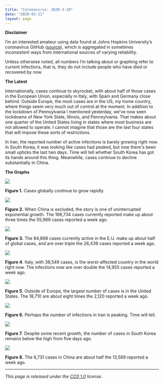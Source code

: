 ```yaml
---
title: "Coronavirus: 2020-3-20"
date: "2020-03-21"
layout: page
---
```


**Disclaimer**

I’m an interested amateur using data found at Johns Hopkins University’s coronavirus GitHub ([source](https://github.com/CSSEGISandData/COVID-19/tree/master/csse_covid_19_data/csse_covid_19_daily_reports)), which is aggregated in sometimes inconsistent ways from international sources of varying reliability.

Unless otherwise noted, all numbers I’m talking about or graphing refer to current infections, that is, they do not include people who have died or recovered by now.

**The Latest**

Internationally, cases continue to skyrocket, with about half of those cases in the European Union, especially in Italy, with Spain and Germany close behind. Outside Europe, the most cases are in the US, my home country, where things seem very much out of control at the moment. In addition to the lockdown of Pennsylvania I mentioned yesterday, we've now seen lockdowns of New York State, Illinois, and Pennsylvania. That makes about one quarter of the United States living in states where most business are not allowed to operate. I cannot imagine that those are the last four states that will impose these sorts of restrictions.

In Iran, the reported number of active infections is barely growing right now. In South Korea, it was looking like cases had peaked, but now there's been small upticks the last two days. Time will tell whether South Korea has got its hands around this thing. Meanwhile, cases continue to decline substantially in China.

**The Graphs**

![](../../i/8j.png)

**Figure 1.** Cases globally continue to grow rapidly.

![](../../i/8k.png)

**Figure 2.** When China is excluded, the story is one of uninterrupted exponential growth. The 166,734 cases currently reported make up about three times the 55,969 cases reported a week ago.

![](../../i/8l.png)

**Figure 3.** The 84,668 cases currently active in the E.U. make up about half of global cases, and are over triple the 26,439 cases reported a week ago.

![](../../i/8m.png)

**Figure 4**. Italy, with 38,549 cases, is the worst-affected country in the world right now. The infections now are over double the 14,955 cases reported a week ago.

![](../../i/8n.png)

**Figure 5.** Outside of Europe, the largest number of cases is in the United States. The 18,710 are about eight times the 2,120 reported a week ago.

![](../../i/8o.png)

**Figure 6.** Perhaps the number of infections in Iran is peaking. Time will tell.

![](../../i/8p.png)

**Figure 7**. Despite some recent growth, the number of cases in South Korea remains below the high from five days ago.

![](../../i/8q.png)

**Figure 8.** The 6,731 cases in China are about half the 13,569 reported a week ago.

---

_This page is released under the [CC0 1.0](https://creativecommons.org/publicdomain/zero/1.0/) license._

